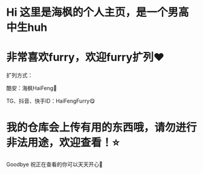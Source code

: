 # Hi 这里是海枫的个人主页，是一个男高中生huh

# 非常喜欢furry，欢迎furry扩列❤️
扩列方式：

酷安：海枫HaiFeng🥳

TG、抖音、快手ID：HaiFengFurry😋
# 

# 我的仓库会上传有用的东西哦，请勿进行非法用途，欢迎查看！⭐

Goodbye 祝正在查看的你可以天天开心🥵